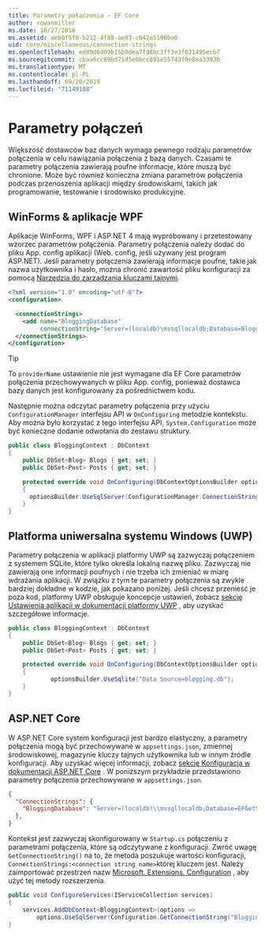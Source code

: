 ```yaml
---
title: Parametry połączenia — EF Core
author: rowanmiller
ms.date: 10/27/2016
ms.assetid: aeb0f5f8-b212-4f89-ae83-c642a5190ba0
uid: core/miscellaneous/connection-strings
ms.openlocfilehash: ed89d6d09b15b0dea7fd8bc3ff3e3f631495ecb7
ms.sourcegitcommit: cbaa6cc89bd71d5e0bcc891e55743f0e8ea3393b
ms.translationtype: MT
ms.contentlocale: pl-PL
ms.lasthandoff: 09/20/2019
ms.locfileid: "71149108"
---
```

# <a name="connection-strings"></a>Parametry połączeń

Większość dostawców baz danych wymaga pewnego rodzaju parametrów połączenia w celu nawiązania połączenia z bazą danych. Czasami te parametry połączenia zawierają poufne informacje, które muszą być chronione. Może być również konieczna zmiana parametrów połączenia podczas przenoszenia aplikacji między środowiskami, takich jak programowanie, testowanie i środowisko produkcyjne.

## <a name="winforms--wpf-applications"></a>WinForms & aplikacje WPF

Aplikacje WinForms, WPF i ASP.NET 4 mają wypróbowany i przetestowany wzorzec parametrów połączenia. Parametry połączenia należy dodać do pliku App. config aplikacji (Web. config, jeśli używany jest program ASP.NET). Jeśli parametry połączenia zawierają informacje poufne, takie jak nazwa użytkownika i hasło, można chronić zawartość pliku konfiguracji za pomocą [Narzędzia do zarządzania kluczami tajnymi](https://docs.microsoft.com/aspnet/core/security/app-secrets#secret-manager).

``` xml
<?xml version="1.0" encoding="utf-8"?>
<configuration>

  <connectionStrings>
    <add name="BloggingDatabase"
         connectionString="Server=(localdb)\mssqllocaldb;Database=Blogging;Trusted_Connection=True;" />
  </connectionStrings>
</configuration>
```

> [!TIP]  
> To `providerName` ustawienie nie jest wymagane dla EF Core parametrów połączenia przechowywanych w pliku App. config, ponieważ dostawca bazy danych jest konfigurowany za pośrednictwem kodu.

Następnie można odczytać parametry połączenia przy użyciu `ConfigurationManager` interfejsu API w `OnConfiguring` metodzie kontekstu. Aby można było korzystać z tego interfejsu API, `System.Configuration` może być konieczne dodanie odwołania do zestawu struktury.

``` csharp
public class BloggingContext : DbContext
{
    public DbSet<Blog> Blogs { get; set; }
    public DbSet<Post> Posts { get; set; }

    protected override void OnConfiguring(DbContextOptionsBuilder optionsBuilder)
    {
      optionsBuilder.UseSqlServer(ConfigurationManager.ConnectionStrings["BloggingDatabase"].ConnectionString);
    }
}
```

## <a name="universal-windows-platform-uwp"></a>Platforma uniwersalna systemu Windows (UWP)

Parametry połączenia w aplikacji platformy UWP są zazwyczaj połączeniem z systemem SQLite, które tylko określa lokalną nazwę pliku. Zazwyczaj nie zawierają one informacji poufnych i nie trzeba ich zmieniać w miarę wdrażania aplikacji. W związku z tym te parametry połączenia są zwykle bardziej dokładne w kodzie, jak pokazano poniżej. Jeśli chcesz przenieść je poza kod, platformy UWP obsługuje koncepcje ustawień, zobacz [sekcję Ustawienia aplikacji w dokumentacji platformy UWP](https://docs.microsoft.com/windows/uwp/app-settings/store-and-retrieve-app-data) , aby uzyskać szczegółowe informacje.

``` csharp
public class BloggingContext : DbContext
{
    public DbSet<Blog> Blogs { get; set; }
    public DbSet<Post> Posts { get; set; }

    protected override void OnConfiguring(DbContextOptionsBuilder optionsBuilder)
    {
            optionsBuilder.UseSqlite("Data Source=blogging.db");
    }
}
```

## <a name="aspnet-core"></a>ASP.NET Core

W ASP.NET Core system konfiguracji jest bardzo elastyczny, a parametry połączenia mogą być przechowywane w `appsettings.json`, zmiennej środowiskowej, magazynie kluczy tajnych użytkownika lub w innym źródle konfiguracji. Aby uzyskać więcej informacji, zobacz [sekcję Konfiguracja w dokumentacji ASP.NET Core](https://docs.asp.net/en/latest/fundamentals/configuration.html) . W poniższym przykładzie przedstawiono parametry połączenia przechowywane w `appsettings.json`.

``` json
{
  "ConnectionStrings": {
    "BloggingDatabase": "Server=(localdb)\\mssqllocaldb;Database=EFGetStarted.ConsoleApp.NewDb;Trusted_Connection=True;"
  },
}
```

Kontekst jest zazwyczaj skonfigurowany w `Startup.cs` połączeniu z parametrami połączenia, które są odczytywane z konfiguracji. Zwróć uwagę `GetConnectionString()` na to, że metoda poszukuje wartości konfiguracji, `ConnectionStrings:<connection string name>`której kluczem jest. Należy zaimportować przestrzeń nazw [Microsoft. Extensions. Configuration](https://docs.microsoft.com/dotnet/api/microsoft.extensions.configuration) , aby użyć tej metody rozszerzenia.

``` csharp
public void ConfigureServices(IServiceCollection services)
{
    services.AddDbContext<BloggingContext>(options =>
        options.UseSqlServer(Configuration.GetConnectionString("BloggingDatabase")));
}
```
